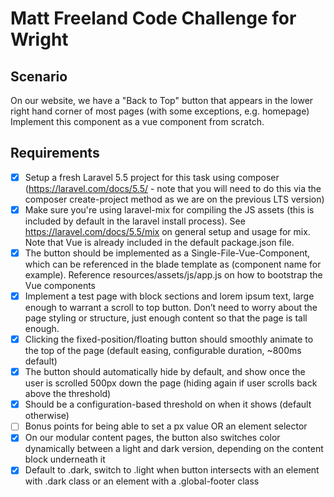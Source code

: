 # Matt Freeland Code Challenge for Wright
## Scenario
  On our website, we have a "Back to Top" button that appears in the lower right hand corner of most pages (with some exceptions, e.g. homepage) Implement this component as a vue component from scratch.

## Requirements

- [x] Setup a fresh Laravel 5.5 project for this task using composer (https://laravel.com/docs/5.5/ - note that you will need to do this via the composer create-project method as we are on the previous LTS version)
- [x] Make sure you're using laravel-mix for compiling the JS assets (this is included by default in the laravel install process). See https://laravel.com/docs/5.5/mix on general setup and usage for mix. Note that Vue is already included in the default package.json file.
- [x] The button should be implemented as a Single-File-Vue-Component, which can be referenced in the blade template as <to-top :props></to-top> (component name for example). Reference resources/assets/js/app.js on how to bootstrap the Vue components
- [x] Implement a test page with block sections and lorem ipsum text, large enough to warrant a scroll to top button. Don’t need to worry about the page styling or structure, just enough content so that the page is tall enough.
- [x] Clicking the fixed-position/floating button should smoothly animate to the top of the page (default easing, configurable duration, ~800ms default)
- [x] The button should automatically hide by default, and show once the user is scrolled 500px down the page (hiding again if user scrolls back above the threshold)
- [x] Should be a configuration-based threshold on when it shows (default otherwise)
- [ ] Bonus points for being able to set a px value OR an element selector
- [x] On our modular content pages, the button also switches color dynamically between a light and dark version, depending on the content block underneath it
- [x] Default to .dark, switch to .light when button intersects with an element with .dark class or an element with a .global-footer class
